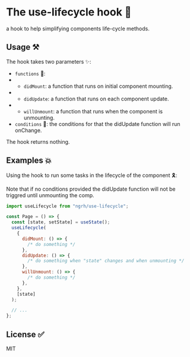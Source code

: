 # The use-lifecycle hook 🚀

a hook to help simplifying components life-cycle methods.

## Usage ⚒️

The hook takes two parameters ✨:

- `functions` 🏁:
- - `didMount`: a function that runs on initial component mounting.
- - `didUpdate`: a function that runs on each component update.
- - `willUnmount`: a function that runs when the component is unmounting.
- `conditions` 📃: the conditions for that the didUpdate function will run onChange.

The hook returns nothing.

## Examples 💥

Using the hook to run some tasks in the lifecycle of the component 🎗️:

Note that if no conditions provided the didUpdate function will not be triggred until unmounting the comp.

```js
import useLifecycle from "ngrh/use-lifecycle";

const Page = () => {
  const [state, setState] = useState();
  useLifecycle(
    {
      didMount: () => {
        /* do something */
      },
      didUpdate: () => {
        /* do something when "state" changes and when unmounting */
      },
      willUnmount: () => {
        /* do something */
      },
    },
    [state]
  );

  // ...
};
```

## License ✅

MIT
